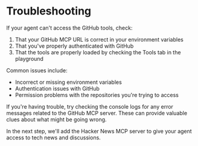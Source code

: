 # Troubleshooting

If your agent can't access the GitHub tools, check:

1. That your GitHub MCP URL is correct in your environment variables
2. That you've properly authenticated with GitHub
3. That the tools are properly loaded by checking the Tools tab in the playground

Common issues include:
- Incorrect or missing environment variables
- Authentication issues with GitHub
- Permission problems with the repositories you're trying to access

If you're having trouble, try checking the console logs for any error messages related to the GitHub MCP server. These can provide valuable clues about what might be going wrong.

In the next step, we'll add the Hacker News MCP server to give your agent access to tech news and discussions.

